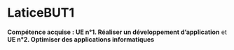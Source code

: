 # LaticeBUT1

**Compétence acquise : UE n°1. Réaliser un développement d’application** et **UE n°2. Optimiser des applications informatiques**
